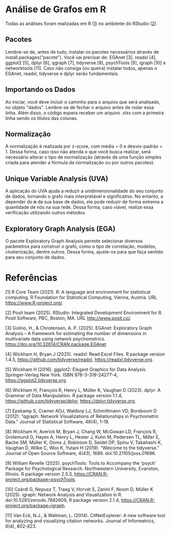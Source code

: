 # Análise de Grafos em R
Todas as análises foram realizadas em R ([1](#r)) no ambiente do RStudio ([2](#rstudio)).  

## Pacotes
Lembre-se de, antes de tudo, instalar os pacotes necessários através de install.packages("pacote"). Você vai precisar de: EGAnet [3], readxl [4], ggplot2 [5], dplyr [6], qgraph [7], tidyverse [8], psychTools [9], igraph [10] e networktools [11]. Caso não consiga (ou queira) instalar todos, apenas o EGAnet, readxl, tidyverse e dplyr serão fundamentais.  


## Importando os Dados
Ao iniciar, você deve incluir o caminho para o arquivo que será analisado, no objeto "dados". Lembre-se de fechar o arquivo antes de rodar essa linha. Além disso, o código espera receber um arquivo .xlsx com a primeira linha sendo os títulos das colunas.  


## Normalização
A normalização é realizada por z-score, com média = 0 e desvio-padrão = 1. Dessa forma, caso isso não atenda o que você busca realizar, será necessário alterar o tipo de normalização (através de uma função simples criada para atender a fórmula da normalização ou por outros pacotes).  


## Unique Variable Analysis (UVA)
A aplicação do UVA ajuda a reduzir a unidimensionalidade do seu conjunto de dados, tornando o grafo mais interpretável e significativo. No entanto, a depender do **n** da sua base de dados, ele pode reduzir de forma extrema a quantidade de nós na sua rede. Dessa forma, caso viável, realize essa verificação utilizando outros métodos.  


## Exploratory Graph Analysis (EGA)
O pacote Exploratory Graph Analysis permite selecionar diversos parâmetros para construir o grafo, como o tipo de correlação, modelos, clusterização, dentre outros. Dessa forma, ajuste-os para que faça sentido para seu conjunto de dados.  


# Referências
<a id="r"></a>
[1] R Core Team (2021). R: A language and environment for statistical computing. R Foundation for Statistical Computing, Vienna, Austria. URL https://www.R-project.org/.  

<a id="rstudio"></a>
[2] Posit team (2025). RStudio: Integrated Development Environment for R. Posit Software, PBC, Boston, MA. URL http://www.posit.co/.  

<a id="ega"></a>
[3] Golino, H., & Christensen, A. P. (2025). EGAnet: Exploratory Graph Analysis – A framework for estimating the number of dimensions in multivariate data using network psychometrics. https://doi.org/10.32614/CRAN.package.EGAnet  

<a id="readxl"></a>
[4] Wickham H, Bryan J (2025). readxl: Read Excel Files. R package version 1.4.5, https://github.com/tidyverse/readxl, https://readxl.tidyverse.org.  

<a id="ggplot2"></a>
[5] Wickham H (2016). ggplot2: Elegant Graphics for Data Analysis. Springer-Verlag New York. ISBN 978-3-319-24277-4, https://ggplot2.tidyverse.org.  

<a id="dplyr"></a>
[6] Wickham H, François R, Henry L, Müller K, Vaughan D (2023). dplyr: A Grammar of Data Manipulation. R package version 1.1.4, https://github.com/tidyverse/dplyr, https://dplyr.tidyverse.org.  

<a id="qgraph"></a>
[7] Epskamp S, Cramer AOJ, Waldorp LJ, Schmittmann VD, Borsboom D (2012). “qgraph: Network Visualizations of Relationships in Psychometric Data.” Journal of Statistical Software, 48(4), 1–18.  

<a id="tidyverse"></a>
[8] Wickham H, Averick M, Bryan J, Chang W, McGowan LD, François R, Grolemund G, Hayes A, Henry L, Hester J, Kuhn M, Pedersen TL, Miller E, Bache SM, Müller K, Ooms J, Robinson D, Seidel DP, Spinu V, Takahashi K, Vaughan D, Wilke C, Woo K, Yutani H (2019). “Welcome to the tidyverse.” Journal of Open Source Software, 4(43), 1686. doi:10.21105/joss.01686.  

<a id="psychtools"></a>
[9] William Revelle (2025). psychTools: Tools to Accompany the 'psych' Package for Psychological Research. Northwestern University, Evanston, Illinois. R package version 2.5.3, https://CRAN.R-project.org/package=psychTools.  

<a id="igraph"></a>
[10] Csárdi G, Nepusz T, Traag V, Horvát S, Zanini F, Noom D, Müller K (2025). igraph: Network Analysis and Visualization in R. doi:10.5281/zenodo.7682609, R package version 2.1.4, https://CRAN.R-project.org/package=igraph.  

<a id="networktools"></a>
[11] Van Eck, N.J., & Waltman, L. (2014). CitNetExplorer: A new software tool for analyzing and visualizing citation networks. Journal of Informetrics, 8(4), 802-823.
